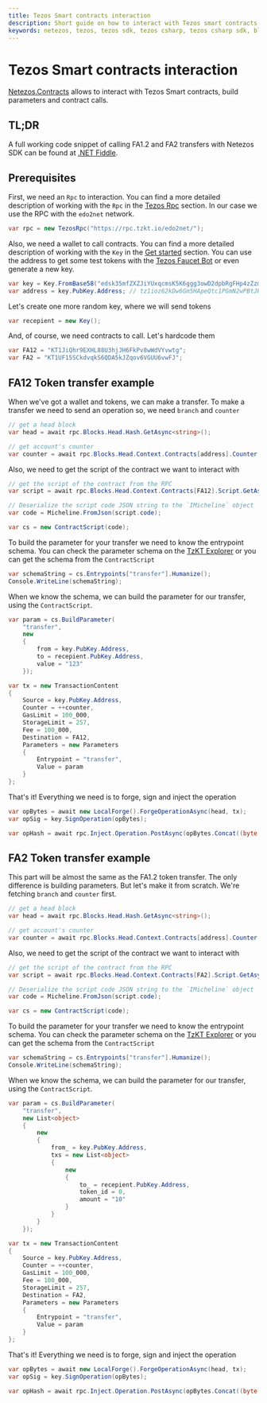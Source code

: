 ```yaml
---
title: Tezos Smart contracts interaction
description: Short guide on how to interact with Tezos smart contracts using Netezos, Tezos SDK for .NET developers.
keywords: netezos, tezos, tezos sdk, tezos csharp, tezos csharp sdk, blockchain, blockchain sdk, smart contracts, NFT, FA2, FA1.2
---
```

# Tezos Smart contracts interaction
[Netezos.Contracts](../api/Netezos.Contracts.html) allows to interact with Tezos Smart contracts, build parameters and contract calls.
## TL;DR
A full working code snippet of calling FA1.2 and FA2 transfers with Netezos SDK can be found at [.NET Fiddle](https://dotnetfiddle.net/8po214).
## Prerequisites

First, we need an `Rpc` to interaction. You can find a more detailed description of working with the `Rpc` 
in the [Tezos Rpc](tezos-rpc.html) section. In our case we use the RPC with the `edo2net` network.

```cs
var rpc = new TezosRpc("https://rpc.tzkt.io/edo2net/");
```

Also, we need a wallet to call contracts. You can find a more detailed description of working with the `Key` in the [Get started](get-started.html) section. 
You can use the address to get some test tokens with the [Tezos Faucet Bot](https://t.me/tezos_faucet_bot) or even generate a new key.

```cs
var key = Key.FromBase58("edsk35mfZXZJiYUxqcmsK5K6ggg3owD2dpbRgFHp4zZzmrPy9RBdj8");
var address = key.PubKey.Address; // tz1ioz62kDw6Gm5HApeQtc1PGmN2wPBtJKUP
```

Let's create one more random key, where we will send tokens
```cs
var recepient = new Key();
```

And, of course, we need contracts to call. Let's hardcode them

```cs
var FA12 = "KT1JiQhr9EXHL88U3hjJH6FkPv8wWdVYvwtg";
var FA2 = "KT1UF15SCkdvqkS6QDA5kJZqov6VGUU6vwFJ";
```

## FA12 Token transfer example

When we've got a wallet and tokens, we can make a transfer. To make a transfer we need to send an operation so, we need `branch` and `counter`

```cs
// get a head block
var head = await rpc.Blocks.Head.Hash.GetAsync<string>();

// get account's counter
var counter = await rpc.Blocks.Head.Context.Contracts[address].Counter.GetAsync<int>();
```

Also, we need to get the script of the contract we want to interact with

```cs
// get the script of the contract from the RPC
var script = await rpc.Blocks.Head.Context.Contracts[FA12].Script.GetAsync();

// Deserialize the script code JSON string to the `IMicheline` object
var code = Micheline.FromJson(script.code);

var cs = new ContractScript(code);
```

To build the parameter for your transfer we need to know the entrypoint schema. You can check the parameter schema on the 
[TzKT Explorer](https://edo2net.tzkt.io/KT1JiQhr9EXHL88U3hjJH6FkPv8wWdVYvwtg/entrypoints) or you can get the schema from the `ContractScript`

```cs
var schemaString = cs.Entrypoints["transfer"].Humanize();
Console.WriteLine(schemaString);
```

When we know the schema, we can build the parameter for our transfer, using the `ContractScript`. 

```cs
var param = cs.BuildParameter( 
    "transfer",
    new 
    {
        from = key.PubKey.Address,
        to = recepient.PubKey.Address,
        value = "123"
    });

var tx = new TransactionContent
{
    Source = key.PubKey.Address,
    Counter = ++counter,
    GasLimit = 100_000,
    StorageLimit = 257,
    Fee = 100_000,
    Destination = FA12,
    Parameters = new Parameters
    {
        Entrypoint = "transfer",
        Value = param
    }
};
```

That's it! Everything we need is to forge, sign and inject the operation

```cs
var opBytes = await new LocalForge().ForgeOperationAsync(head, tx);
var opSig = key.SignOperation(opBytes);

var opHash = await rpc.Inject.Operation.PostAsync(opBytes.Concat((byte[])opSig));
```

## FA2 Token transfer example

This part will be almost the same as the FA1.2 token transfer. The only difference is building parameters. But let's make it from scratch. We're fetching `branch` and `counter` first.

```cs
// get a head block
var head = await rpc.Blocks.Head.Hash.GetAsync<string>();

// get account's counter
var counter = await rpc.Blocks.Head.Context.Contracts[address].Counter.GetAsync<int>();
```

Also, we need to get the script of the contract we want to interact with

```cs
// get the script of the contract from the RPC
var script = await rpc.Blocks.Head.Context.Contracts[FA2].Script.GetAsync();

// Deserialize the script code JSON string to the `IMicheline` object
var code = Micheline.FromJson(script.code);

var cs = new ContractScript(code);
```

To build the parameter for your transfer we need to know the entrypoint schema. You can check the parameter schema on the 
[TzKT Explorer](https://edo2net.tzkt.io/KT1UF15SCkdvqkS6QDA5kJZqov6VGUU6vwFJ/entrypoints) or you can get the schema from the `ContractScript`

```cs
var schemaString = cs.Entrypoints["transfer"].Humanize();
Console.WriteLine(schemaString);
```

When we know the schema, we can build the parameter for our transfer, using the `ContractScript`. 

```cs
var param = cs.BuildParameter(
    "transfer",
    new List<object>
    {
        new
        {
            from_ = key.PubKey.Address,
            txs = new List<object>
            {
                new
                {
                    to_ = recepient.PubKey.Address,
                    token_id = 0,
                    amount = "10"
                }
            }
        }
    });

var tx = new TransactionContent
{
    Source = key.PubKey.Address,
    Counter = ++counter,
    GasLimit = 100_000,
    Fee = 100_000,
    StorageLimit = 257,
    Destination = FA2,
    Parameters = new Parameters
    {
        Entrypoint = "transfer",
        Value = param
    }
};
```

That's it! Everything we need is to forge, sign and inject the operation

```cs
var opBytes = await new LocalForge().ForgeOperationAsync(head, tx);
var opSig = key.SignOperation(opBytes);

var opHash = await rpc.Inject.Operation.PostAsync(opBytes.Concat((byte[])opSig));
```